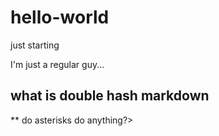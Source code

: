 # hello-world
just starting

I'm just a regular guy...
## what is double hash markdown
** do asterisks do anything?>
